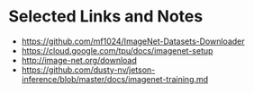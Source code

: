 # Selected Links and Notes

* https://github.com/mf1024/ImageNet-Datasets-Downloader
* https://cloud.google.com/tpu/docs/imagenet-setup
* http://image-net.org/download
* https://github.com/dusty-nv/jetson-inference/blob/master/docs/imagenet-training.md
